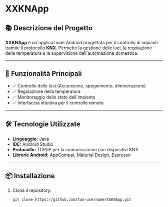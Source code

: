 # XXKNApp

## 📚 Descrizione del Progetto
**XXKNApp** è un'applicazione Android progettata per il controllo di impianti tramite il protocollo **KNX**. Permette la gestione delle luci, la regolazione della temperatura e la supervisione dell'automazione domestica.

---

## 🚀 **Funzionalità Principali**
- ✅ Controllo delle luci (Accensione, spegnimento, dimmerazione)
- ✅ Regolazione della temperatura
- ✅ Monitoraggio dello stato dell'impianto
- ✅ Interfaccia intuitiva per il controllo remoto

---

## 🛠️ **Tecnologie Utilizzate**
- **Linguaggio:** Java
- **IDE:** Android Studio
- **Protocollo:** TCP/IP per la comunicazione con dispositivi KNX
- **Librerie Android:** AppCompat, Material Design, Espresso

---

## 📦 **Installazione**
1. Clona il repository:
   ```bash
   git clone https://github.com/tuo-username/XXKNApp.git

